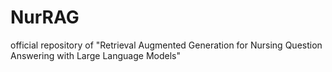 # NurRAG
official repository of "Retrieval Augmented Generation for Nursing Question Answering with Large Language Models"
